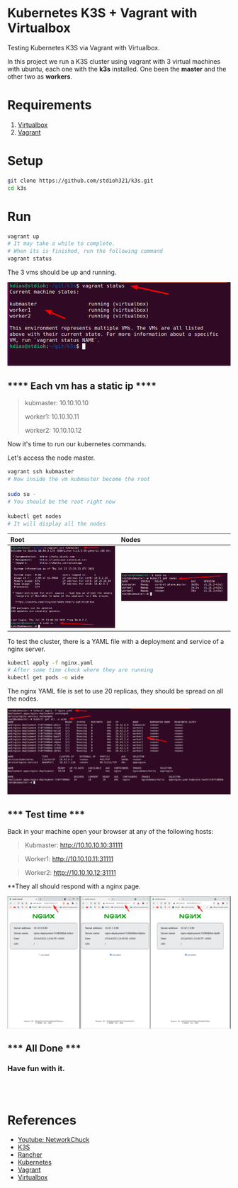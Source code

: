 # Kubernetes K3S + Vagrant with Virtualbox
Testing Kubernetes K3S via Vagrant with Virtualbox.

In this project we run a K3S cluster using vagrant with 3 virtual machines with ubuntu, each one with the **k3s** installed.
One been the **master** and the other two as **workers**.

# Requirements
1. [Virtualbox](https://www.virtualbox.org/wiki/Downloads)
2. [Vagrant](https://www.vagrantup.com/downloads)
   
# Setup
```sh
git clone https://github.com/stdioh321/k3s.git
cd k3s
```

# Run
```sh
vagrant up
# It may take a while to complete.
# When its is finished, run the following command
vagrant status
```
The 3 vms should be up and running.

![vagrant status](docs/screenshot_04.png)


<h2>**** <b>Each vm has a static ip</b> ****</h2>
 
> kubmaster: 10.10.10.10
> 
> worker1: 10.10.10.11
> 
> worker2: 10.10.10.12


Now it's time to run our kubernetes commands.

Let's access the node master.
```sh
vagrant ssh kubmaster
# Now inside the vm kubmaster become the root

sudo su -
# You should be the root right now

kubectl get nodes
# It will display all the nodes
```
|Root | Nodes |
|:--|:--|
|![vagrant ssh and sudo su](docs/screenshot_05.png) | ![vagrant ssh and sudo su](docs/screenshot_01.png)|

To test the cluster, there is a YAML file with a deployment and service of a nginx server.


```sh
kubectl apply -f nginx.yaml
# After some time check where they are running
kubectl get pods -o wide
```
The nginx YAML file is set to use 20 replicas, they should be spread on all the nodes.

![kubectl apply](docs/screenshot_02.png)



<h2>*** Test time ***</h2>

Back in your machine open your browser at any of the following hosts:

>Kubmaster: http://10.10.10.10:31111

>Worker1: http://10.10.10.11:31111

>Worker2: http://10.10.10.12:31111

**They all should respond with a nginx page.

![Browser](docs/screenshot_03.png)

<h2>*** All Done ***</h2>
<h3>Have fun with it.</h3>
<br />  
<br />  



# References
* [Youtube: NetworkChuck](https://www.youtube.com/watch?v=X9fSMGkjtug)
* [K3S](https://k3s.io/)
* [Rancher](https://rancher.com/docs/k3s/latest/en/)
* [Kubernetes](https://kubernetes.io/)
* [Vagrant](https://www.vagrantup.com/)
* [Virtualbox](https://www.virtualbox.org/)